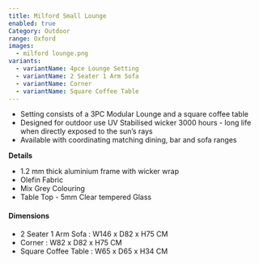 ```yaml
---
title: Milford Small Lounge
enabled: true
Category: Outdoor
range: Oxford
images:
  - milford lounge.png
variants:
  - variantName: 4pce Lounge Setting
  - variantName: 2 Seater 1 Arm Sofa
  - variantName: Corner
  - variantName: Square Coffee Table
---
```

* Setting consists of a 3PC Modular Lounge and a square coffee table
* Designed for outdoor use UV Stabilised wicker 3000 hours  - long life when directly exposed to the sun’s rays
* Available with coordinating matching dining, bar and sofa ranges

**Details**
* 1.2 mm thick aluminium frame with wicker wrap
* Olefin Fabric
* Mix Grey Colouring
* Table Top - 5mm Clear tempered Glass


#### Dimensions
* 2 Seater 1 Arm Sofa : W146 x D82 x H75 CM
* Corner : W82 x D82 x H75 CM
* Square Coffee Table : W65 x D65 x H34 CM
